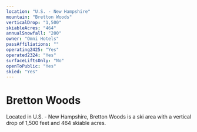 ```yaml
---
location: "U.S. - New Hampshire"
mountain: "Bretton Woods"
verticalDrop: "1,500"
skiableAcres: "464"
annualSnowfall: "200"
owner: "Omni Hotels"
passAffiliations: ""
operating2425: "Yes"
operated2324: "Yes"
surfaceLiftsOnly: "No"
openToPublic: "Yes"
skied: "Yes"
---
```


# Bretton Woods

Located in U.S. - New Hampshire, Bretton Woods is a ski area with a vertical drop of 1,500 feet and 464 skiable acres.